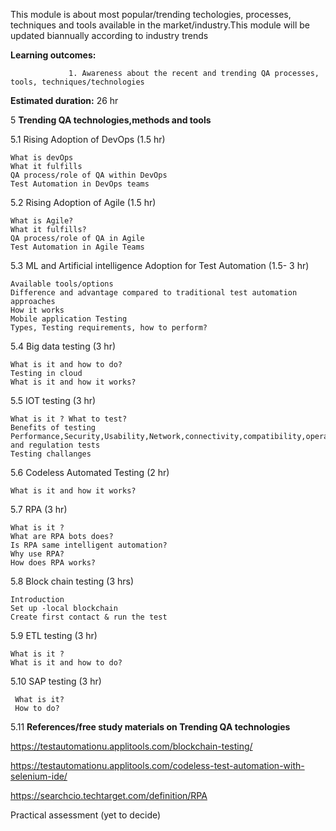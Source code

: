 This module is about most popular/trending techologies, processes, techniques and tools available in the market/industry.This module will be updated biannually according to industry trends

**Learning outcomes:** 

                 1. Awareness about the recent and trending QA processes, tools, techniques/technologies
                 
**Estimated duration:** 26 hr                

5	**Trending QA technologies,methods and tools**

5.1 Rising Adoption  of DevOps  (1.5 hr)

    What is devOps
    What it fulfills
    QA process/role of QA within DevOps
    Test Automation in DevOps teams

5.2 Rising Adoption of Agile (1.5 hr)

    What is Agile?
    What it fulfills?
    QA process/role of QA in Agile
    Test Automation in Agile Teams

5.3 ML and Artificial intelligence Adoption for Test Automation (1.5- 3 hr)

    Available tools/options
    Difference and advantage compared to traditional test automation approaches
    How it works
    Mobile application Testing
    Types, Testing requirements, how to perform?

5.4 Big data testing (3 hr)

    What is it and how to do?
    Testing in cloud
    What is it and how it works?

5.5 IOT testing (3 hr)

    What is it ? What to test?
    Benefits of testing
    Performance,Security,Usability,Network,connectivity,compatibility,operability,compliance and regulation tests
    Testing challanges

5.6 Codeless Automated Testing (2 hr)

    What is it and how it works?

5.7 RPA (3 hr)

    What is it ?
    What are RPA bots does?
    Is RPA same intelligent automation?
    Why use RPA?
    How does RPA works?

5.8 Block chain testing (3 hrs)
 
    Introduction
    Set up -local blockchain
    Create first contact & run the test

5.9 ETL testing (3 hr)

    What is it ?   
    What is it and how to do?

5.10 SAP testing (3 hr)
 
     What is it?
     How to do?

5.11 **References/free study materials on Trending QA technologies**

https://testautomationu.applitools.com/blockchain-testing/

https://testautomationu.applitools.com/codeless-test-automation-with-selenium-ide/

https://searchcio.techtarget.com/definition/RPA

Practical assessment (yet to decide)
